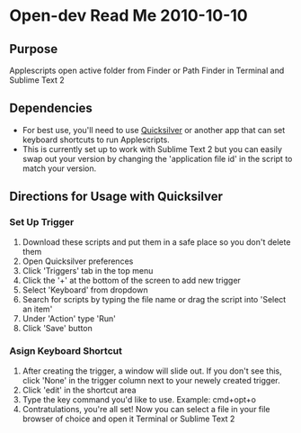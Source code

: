 # Open-dev Read Me 2010-10-10

## Purpose
Applescripts open active folder from Finder or Path Finder in Terminal and Sublime Text 2

## Dependencies
* For best use, you'll need to use [Quicksilver](http://qsapp.com/) or  another app that can set keyboard shortcuts to run Applescripts.
* This is currently set up to work with Sublime Text 2 but you can easily swap out your version by changing the 'application file id' in the script to match your version.

## Directions for Usage with Quicksilver
### Set Up Trigger
1. Download these scripts and put them in a safe place so you don't delete them
2. Open Quicksilver preferences
3. Click 'Triggers' tab in the top menu
4. Click the '+' at the bottom of the screen to add new trigger
5. Select 'Keyboard' from dropdown
6. Search for scripts by typing the file name or drag the script into 'Select an item'
7. Under 'Action' type 'Run'
8. Click 'Save' button

### Asign Keyboard Shortcut
1. After creating the trigger, a window will slide out. If you don't see this, click 'None' in the trigger column next to your newely created trigger.
2. Click 'edit' in the shortcut area
3. Type the key command you'd like to use. Example: cmd+opt+o
4. Contratulations, you're all set! Now you can select a file in your file browser of choice and open it Terminal or Sublime Text 2